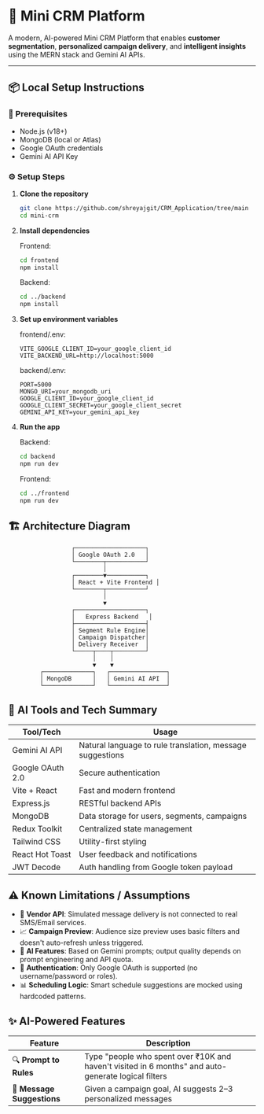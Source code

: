 # 🧠 Mini CRM Platform

A modern, AI-powered Mini CRM Platform that enables **customer segmentation**, **personalized campaign delivery**, and **intelligent insights** using the MERN stack and Gemini AI APIs.

---

## 📦 Local Setup Instructions

### 🧰 Prerequisites
- Node.js (v18+)
- MongoDB (local or Atlas)
- Google OAuth credentials
- Gemini AI API Key

### ⚙️ Setup Steps

1. **Clone the repository**
   ```bash
   git clone https://github.com/shreyajgit/CRM_Application/tree/main
   cd mini-crm
   ```

2. **Install dependencies**

   Frontend:
   ```bash
   cd frontend
   npm install
   ```

   Backend:
   ```bash
   cd ../backend
   npm install
   ```

3. **Set up environment variables**

   frontend/.env:
   ```env
   VITE_GOOGLE_CLIENT_ID=your_google_client_id
   VITE_BACKEND_URL=http://localhost:5000
   ```

   backend/.env:
   ```env
   PORT=5000
   MONGO_URI=your_mongodb_uri
   GOOGLE_CLIENT_ID=your_google_client_id
   GOOGLE_CLIENT_SECRET=your_google_client_secret
   GEMINI_API_KEY=your_gemini_api_key
   ```

4. **Run the app**

   Backend:
   ```bash
   cd backend
   npm run dev
   ```

   Frontend:
   ```bash
   cd ../frontend
   npm run dev
   ```

## 🏗️ Architecture Diagram
```
                  ┌────────────────────┐
                  │ Google OAuth 2.0   │
                  └────────┬───────────┘
                           │
                  ┌────────▼───────────┐
                  │ React + Vite Frontend │
                  └────────┬───────────┘
                           │
                           ▼
                  ┌────────────────────┐
                  │   Express Backend   │
                  ├────────────────────┤
                  │ Segment Rule Engine│
                  │ Campaign Dispatcher│
                  │ Delivery Receiver  │
                  └─────┬────┬─────────┘
                        │    │
                        ▼    ▼
         ┌──────────────┐   ┌────────────────┐
         │ MongoDB      │   │ Gemini AI API  │
         └──────────────┘   └────────────────┘
```

## 🧠 AI Tools and Tech Summary
| Tool/Tech | Usage |
|-----------|-------|
| Gemini AI API | Natural language to rule translation, message suggestions |
| Google OAuth 2.0 | Secure authentication |
| Vite + React | Fast and modern frontend |
| Express.js | RESTful backend APIs |
| MongoDB | Data storage for users, segments, campaigns |
| Redux Toolkit | Centralized state management |
| Tailwind CSS | Utility-first styling |
| React Hot Toast | User feedback and notifications |
| JWT Decode | Auth handling from Google token payload |

## ⚠️ Known Limitations / Assumptions
- 🛑 **Vendor API**: Simulated message delivery is not connected to real SMS/Email services.
- 📈 **Campaign Preview**: Audience size preview uses basic filters and doesn't auto-refresh unless triggered.
- 🤖 **AI Features**: Based on Gemini prompts; output quality depends on prompt engineering and API quota.
- 🔐 **Authentication**: Only Google OAuth is supported (no username/password or roles).
- 📊 **Scheduling Logic**: Smart schedule suggestions are mocked using hardcoded patterns.

## ✨ AI-Powered Features
| Feature | Description |
|---------|-------------|
| 🔍 **Prompt to Rules** | Type "people who spent over ₹10K and haven't visited in 6 months" and auto-generate logical filters |
| 💬 **Message Suggestions** | Given a campaign goal, AI suggests 2–3 personalized messages |
